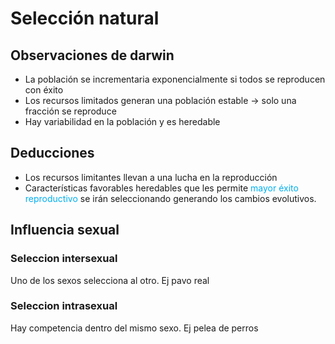 # Selección natural
## Observaciones de darwin
- La población se incrementaria exponencialmente si todos se reproducen con éxito
- Los recursos limitados generan una población estable -> solo una fracción se reproduce
- Hay variabilidad en la población y es heredable 
## Deducciones
- Los recursos limitantes llevan a una lucha en la reproducción 
- Características favorables heredables que les permite <font color="#00b0f0">mayor éxito reproductivo </font>se irán seleccionando generando los cambios evolutivos.

## Influencia sexual
### Seleccion intersexual
Uno de los sexos selecciona al otro. Ej pavo real
### Seleccion intrasexual
Hay competencia dentro del mismo sexo. Ej pelea de perros
